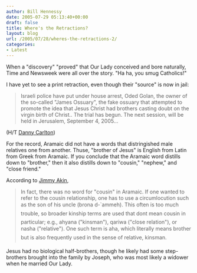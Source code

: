 ```yaml
---
author: Bill Hennessy
date: 2005-07-29 05:13:40+00:00
draft: false
title: Where's the Retractions?
layout: blog
url: /2005/07/28/wheres-the-retractions-2/
categories:
- Latest
---
```


When a "discovery" "proved" that Our Lady conceived and bore naturally, Time and Newsweek were all over the story.  "Ha ha, you smug Catholics!"

I have yet to see a print retraction, even though their "source" is now in jail:



> Israeli police have put under house arrest, Oded Golan, the owner of the so-called "James Ossuary", the fake ossuary that attempted to promote the idea that Jesus Christ had brothers casting doubt on the virgin birth of Christ.. The trial has begun. The next session, will be held in Jerusalem, September 4, 2005...



(H/T [Danny Carlton](https://jacklewis.net/weblog/archives/2005/07/owner_of_disput.php))

For the record, Aramaic did not have a words that distringished male relatives one from another.  Thuse, "brother of Jesus" is English from Latin from Greek from Aramaic.  If you conclude that the Aramaic word distills down to "brother," then it also distills down to "cousin," "nephew," and "close friend."

According to [Jimmy Akin](https://www.catholic.com/library/bad_aramaic_made_easy.asp),



> In fact, there was no word for "cousin" in Aramaic. If one wanted to refer to the cousin relationship, one has to use a circumlocution such as the son of his uncle (brona d-`ammeh). This often is too much trouble, so broader kinship terms are used that dont mean cousin in particular; e.g., ahyana ("kinsman"), qariwa ("close relation"), or nasha ("relative"). One such term is aha, which literally means brother but is also frequently used in the sense of relative, kinsman.



Jesus had no biological half-brothers, though he likely had some step-brothers brought into the family by Joseph, who was most likely a widower when he married Our Lady.
